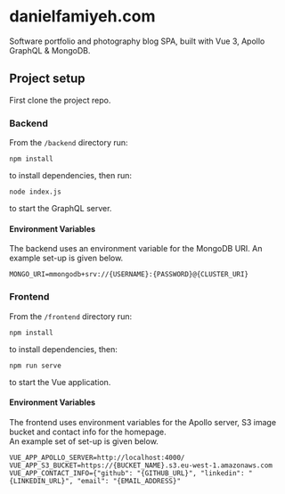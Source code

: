 # danielfamiyeh.com

Software portfolio and photography blog SPA, built with Vue 3, Apollo GraphQL & MongoDB.

## Project setup

First clone the project repo.

### Backend

From the `/backend` directory run:

```
npm install
```

to install dependencies, then run:

```
node index.js
```

to start the GraphQL server.

#### Environment Variables

The backend uses an environment variable for the MongoDB URI. An example set-up is given below.

```
MONGO_URI=mmongodb+srv://{USERNAME}:{PASSWORD}@{CLUSTER_URI}
```

### Frontend

From the `/frontend` directory run:

```
npm install
```

to install dependencies, then:

```
npm run serve
```

to start the Vue application.

#### Environment Variables

The frontend uses environment variables for the Apollo server, S3 image bucket and contact info for the homepage.
<br/>
An example set of set-up is given below.

```
VUE_APP_APOLLO_SERVER=http://localhost:4000/
VUE_APP_S3_BUCKET=https://{BUCKET_NAME}.s3.eu-west-1.amazonaws.com
VUE_APP_CONTACT_INFO={"github": "{GITHUB_URL}", "linkedin": "{LINKEDIN_URL}", "email": "{EMAIL_ADDRESS}"
```
